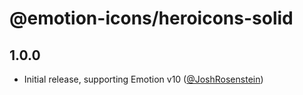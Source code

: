 # @emotion-icons/heroicons-solid

## 1.0.0

- Initial release, supporting Emotion v10 ([@JoshRosenstein](https://github.com/JoshRosenstein))
